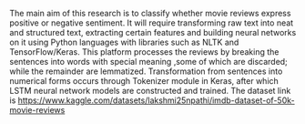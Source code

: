 The main aim of this research is to classify whether movie reviews express positive or negative sentiment. It will require transforming raw text into neat and structured text, extracting certain features and building neural networks on it using Python languages with libraries such as NLTK and TensorFlow/Keras. This platform processes the reviews by breaking the sentences into words with special meaning ,some of which are discarded; while the remainder are lemmatized. Transformation from sentences into numerical forms occurs through Tokenizer module in Keras, after which LSTM neural network models are constructed and trained.
The dataset link is https://www.kaggle.com/datasets/lakshmi25npathi/imdb-dataset-of-50k-movie-reviews
